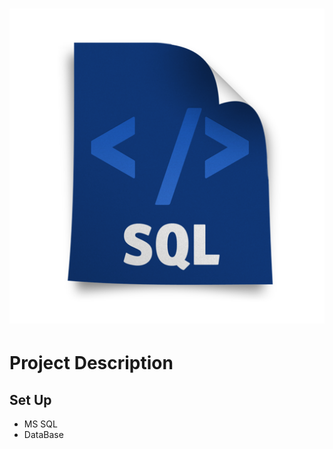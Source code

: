 # <p align="center"> ![alt text](https://github.com/Dimitrov-S-Dev-Python/Sales_Analysis_PBI/blob/master/sql.png) <p>
# Project Description
## Set Up
- MS SQL
- DataBase 